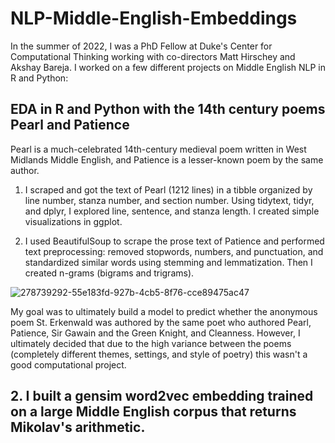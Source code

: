 # NLP-Middle-English-Embeddings

In the summer of 2022, I was a PhD Fellow at Duke's Center for Computational Thinking working with co-directors Matt Hirschey and Akshay Bareja. I worked on a few different projects on Middle English NLP in R and Python:

## EDA in R and Python with the 14th century poems Pearl and Patience
Pearl is a much-celebrated 14th-century medieval poem written in West Midlands Middle English, and Patience is a lesser-known poem by the same author. 

1. I scraped and got the text of Pearl (1212 lines) in a tibble organized by line number, stanza number, and section number. Using tidytext, tidyr, and dplyr, I explored line, sentence, and stanza length. I created simple visualizations in ggplot.

2. I used BeautifulSoup to scrape the prose text of Patience and performed text preprocessing: removed stopwords, numbers, and punctuation, and standardized similar words using stemming and lemmatization. Then I created n-grams (bigrams and trigrams).

![278739292-55e183fd-927b-4cb5-8f76-cce89475ac47](https://github.com/liyueling13/NLP-Middle-English-Embeddings/assets/81717153/36c80e0e-b668-49b9-a7ca-431d05bc035c)

My goal was to ultimately build a model to predict whether the anonymous poem St. Erkenwald was authored by the same poet who authored Pearl, Patience, Sir Gawain and the Green Knight,  and Cleanness. However, I ultimately decided that due to the high variance between the poems (completely different themes, settings, and style of poetry) this wasn't a good computational project.

## 2. I built a gensim word2vec embedding trained on a large Middle English corpus that returns Mikolav's arithmetic.

